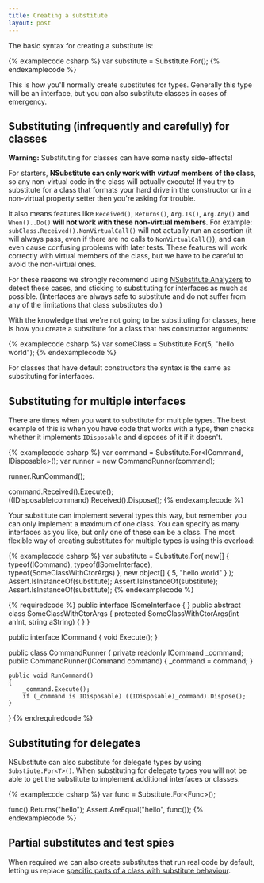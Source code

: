 ```yaml
---
title: Creating a substitute
layout: post
---
```


The basic syntax for creating a substitute is:

{% examplecode csharp %}
var substitute = Substitute.For<ISomeInterface>();
{% endexamplecode %}

This is how you'll normally create substitutes for types. Generally this type will be an interface, but you can also substitute classes in cases of emergency.

## Substituting (infrequently and carefully) for classes

**Warning:** Substituting for classes can have some nasty side-effects!

For starters, **NSubstitute can only work with *virtual* members of the class**, so any non-virtual code in the class will actually execute! If you try to substitute for a class that formats your hard drive in the constructor or in a non-virtual property setter then you're asking for trouble.

It also means features like `Received()`, `Returns()`, `Arg.Is()`, `Arg.Any()` and `When()..Do()` **will not work with these non-virtual members**. For example: `subClass.Received().NonVirtualCall()` will not actually run an assertion (it will always pass, even if there are no calls to `NonVirtualCall()`), and can even cause confusing problems with later tests. These features will work correctly with virtual members of the class, but we have to be careful to avoid the non-virtual ones.

For these reasons we strongly recommend using [NSubstitute.Analyzers](/help/nsubstitute-analysers/) to detect these cases, and sticking to substituting for interfaces as much as possible. (Interfaces are always safe to substitute and do not suffer from any of the limitations that class substitutes do.)

With the knowledge that we're not going to be substituting for classes, here is how you create a substitute for a class that has constructor arguments:

{% examplecode csharp %}
var someClass = Substitute.For<SomeClassWithCtorArgs>(5, "hello world");
{% endexamplecode %}

For classes that have default constructors the syntax is the same as substituting for interfaces.

## Substituting for multiple interfaces

There are times when you want to substitute for multiple types. The best example of this is when you have code that works with a type, then checks whether it implements <code>IDisposable</code> and disposes of it if it doesn't.

{% examplecode csharp %}
var command = Substitute.For<ICommand, IDisposable>();
var runner = new CommandRunner(command);

runner.RunCommand();

command.Received().Execute();
((IDisposable)command).Received().Dispose();
{% endexamplecode %}

Your substitute can implement several types this way, but remember you can only implement a maximum of one class. You can specify as many interfaces as you like, but only one of these can be a class. The most flexible way of creating substitutes for multiple types is using this overload:

{% examplecode csharp %}
var substitute = Substitute.For(
		new[] { typeof(ICommand), typeof(ISomeInterface), typeof(SomeClassWithCtorArgs) },
		new object[] { 5, "hello world" }
	);
Assert.IsInstanceOf<ICommand>(substitute);
Assert.IsInstanceOf<ISomeInterface>(substitute);
Assert.IsInstanceOf<SomeClassWithCtorArgs>(substitute);
{% endexamplecode %}

{% requiredcode %}
public interface ISomeInterface { }
public abstract class SomeClassWithCtorArgs
{
	protected SomeClassWithCtorArgs(int anInt, string aString) { }
}

public interface ICommand
{
	void Execute();
}

public class CommandRunner
{
	private readonly ICommand _command;
	public CommandRunner(ICommand command)
	{
		_command = command;
	}

	public void RunCommand()
	{
		_command.Execute();
		if (_command is IDisposable) ((IDisposable)_command).Dispose();
	}
}
{% endrequiredcode %}

## Substituting for delegates

NSubstitute can also substitute for delegate types by using `Substiute.For<T>()`. When substituting for delegate types you will not be able to get the substitute to implement additional interfaces or classes.

{% examplecode csharp %}
var func = Substitute.For<Func<string>>();

func().Returns("hello");
Assert.AreEqual("hello", func());
{% endexamplecode %}

## Partial substitutes and test spies

When required we can also create substitutes that run real code by default, letting us replace [specific parts of a class with substitute behaviour](/help/partial-subs/).



